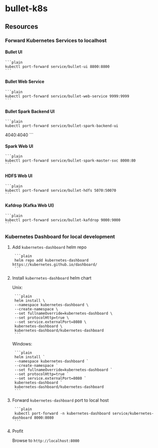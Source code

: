 # bullet-k8s

## Resources

### Forward Kubernetes Services to localhost

#### Bullet UI

    ```plain
    kubectl port-forward service/bullet-ui 8800:8800
    ```

#### Bullet Web Service

    ```plain
    kubectl port-forward service/bullet-web-service 9999:9999
    ```

#### Bullet Spark Backend UI

    ```plain
    kubectl port-forward service/bullet-spark-backend-ui
 4040:4040
    ```

#### Spark Web UI

    ```plain
    kubectl port-forward service/bullet-spark-master-svc 8000:80
    ```

#### HDFS Web UI

    ```plain
    kubectl port-forward service/bullet-hdfs 5070:50070
    ```

#### Kafdrop (Kafka Web UI)

    ```plain
    kubectl port-forward service/bullet-kafdrop 9000:9000
    ```

### Kubernetes Dashboard for local development

1. Add `kubernetes-dashboard` helm repo

        ```plain
        helm repo add kubernetes-dashboard https://kubernetes.github.io/dashboard/
        ```

2. Install `kubernetes-dashboard` helm chart

    Unix:

        ```plain
        helm install \
        --namespace kubernetes-dashboard \
        --create-namespace \
        --set fullnameOverride=kubernetes-dashboard \
        --set protocolHttp=true \
        --set service.externalPort=8080 \
        kubernetes-dashboard \
        kubernetes-dashboard/kubernetes-dashboard
        ```

    Windows:

        ```plain
        helm install `
        --namespace kubernetes-dashboard `
        --create-namespace `
        --set fullnameOverride=kubernetes-dashboard `
        --set protocolHttp=true `
        --set service.externalPort=8080 `
        kubernetes-dashboard `
        kubernetes-dashboard/kubernetes-dashboard
        ```

3. Forward `kubernetes-dashboard` port to local host

        ```plain
        kubectl port-forward -n kubernetes-dashboard service/kubernetes-dashboard 8000:8080
        ```

4. Profit

    Browse to `http://localhost:8000`
